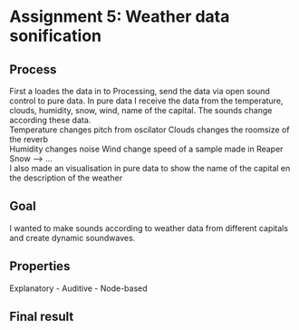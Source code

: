 # Assignment 5: Weather data sonification

## Process
First a loades the data in to Processing, send the data via open sound control to pure data. In pure data I receive the data from the temperature, clouds, humidity, snow, wind, name of the capital. The sounds change according these data.  
Temperature changes pitch from oscilator
Clouds changes the roomsize of the reverb  
Humidity changes noise
Wind change speed of a sample made in Reaper
Snow --> ...  
I also made an visualisation in pure data to show the name of the capital en the description of the weather

## Goal
I wanted to make sounds according to weather data from different capitals and create dynamic soundwaves.  

## Properties
Explanatory - Auditive - Node-based

## Final result
